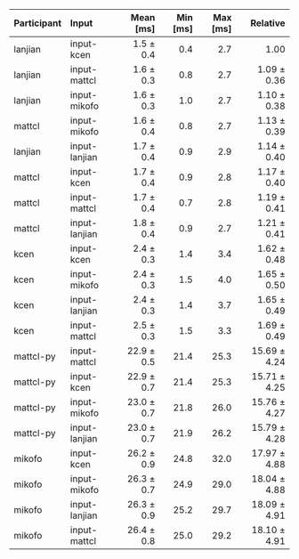 | Participant | Input | Mean [ms] | Min [ms] | Max [ms] | Relative |
|:---|:---|---:|---:|---:|---:|
| lanjian | input-kcen | 1.5 ± 0.4 | 0.4 | 2.7 | 1.00 |
| lanjian | input-mattcl | 1.6 ± 0.3 | 0.8 | 2.7 | 1.09 ± 0.36 |
| lanjian | input-mikofo | 1.6 ± 0.3 | 1.0 | 2.7 | 1.10 ± 0.38 |
| mattcl | input-mikofo | 1.6 ± 0.4 | 0.8 | 2.7 | 1.13 ± 0.39 |
| lanjian | input-lanjian | 1.7 ± 0.4 | 0.9 | 2.9 | 1.14 ± 0.40 |
| mattcl | input-kcen | 1.7 ± 0.4 | 0.9 | 2.8 | 1.17 ± 0.40 |
| mattcl | input-mattcl | 1.7 ± 0.4 | 0.7 | 2.8 | 1.19 ± 0.41 |
| mattcl | input-lanjian | 1.8 ± 0.4 | 0.9 | 2.7 | 1.21 ± 0.41 |
| kcen | input-kcen | 2.4 ± 0.3 | 1.4 | 3.4 | 1.62 ± 0.48 |
| kcen | input-mikofo | 2.4 ± 0.3 | 1.5 | 4.0 | 1.65 ± 0.50 |
| kcen | input-lanjian | 2.4 ± 0.3 | 1.4 | 3.7 | 1.65 ± 0.49 |
| kcen | input-mattcl | 2.5 ± 0.3 | 1.5 | 3.3 | 1.69 ± 0.49 |
| mattcl-py | input-mattcl | 22.9 ± 0.5 | 21.4 | 25.3 | 15.69 ± 4.24 |
| mattcl-py | input-kcen | 22.9 ± 0.7 | 21.4 | 25.3 | 15.71 ± 4.25 |
| mattcl-py | input-mikofo | 23.0 ± 0.7 | 21.8 | 26.0 | 15.76 ± 4.27 |
| mattcl-py | input-lanjian | 23.0 ± 0.7 | 21.9 | 26.2 | 15.79 ± 4.28 |
| mikofo | input-kcen | 26.2 ± 0.9 | 24.8 | 32.0 | 17.97 ± 4.88 |
| mikofo | input-mikofo | 26.3 ± 0.7 | 24.9 | 29.0 | 18.04 ± 4.88 |
| mikofo | input-lanjian | 26.3 ± 0.9 | 25.2 | 29.7 | 18.09 ± 4.91 |
| mikofo | input-mattcl | 26.4 ± 0.8 | 25.0 | 29.2 | 18.10 ± 4.91 |
